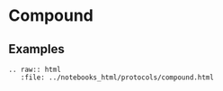 
# Compound

## Examples

```{eval-rst}
.. raw:: html
   :file: ../notebooks_html/protocols/compound.html
```

